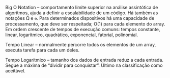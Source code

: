 Big O Notation – comportamento limite superior na análise assintótica de algoritmos, ajuda a definir a escalabilidade de um código. Há também as notações Ω e ꮎ. Para determinados dispositivos há uma capacidade de processamento, que deve ser respeitada; O(1) para cada elemento do array. Em ordem crescente de tempos de execução comuns:  tempos constante, linear, logarítmico, quadrático, exponencial, fatorial, polinomial.

Tempo Linear – normalmente percorre todos os elementos de um array, executa tarefa para cada um deles.

Tempo Logarítmico – tamanho dos dados de entrada reduz a cada entrada. Segue a máxima de “dividir para conquistar”. Último na classificação como aceitável.
